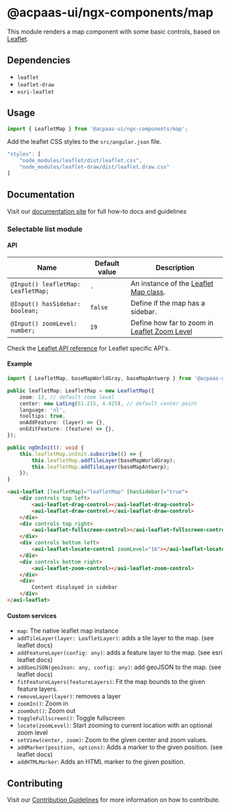 # @acpaas-ui/ngx-components/map

This module renders a map component with some basic controls, based on [Leaflet](https://leafletjs.com).

## Dependencies
* `leaflet`
* `leaflet-draw`
* `esri-leaflet`

## Usage

```typescript
import { LeafletMap } from '@acpaas-ui/ngx-components/map';
```

Add the leaflet CSS styles to the `src/angular.json` file.
```typescript
"styles": [
    "node_modules/leaflet/dist/leaflet.css",
    "node_modules/leaflet-draw/dist/leaflet.draw.css"
]
```

## Documentation

Visit our [documentation site](https://acpaas-ui.digipolis.be/) for full how-to docs and guidelines

### Selectable list module

#### API

| Name         | Default value | Description |
| -----------  | ------ | -------------------------- |
| `@Input() leafletMap: LeafletMap;` | `-` | An instance of the [Leaflet Map class](https://leafletjs.com/reference-1.3.0.html#map-example). |
| `@Input() hasSidebar: boolean;` | `false` | Define if the map has a sidebar. |
| `@Input() zoomLevel: number;` | `19` | Define how far to zoom in [Leaflet Zoom Level](https://leafletjs.com/examples/zoom-levels/)

Check the [Leaflet API reference](https://leafletjs.com/reference-1.3.0.html) for Leaflet specific API's.

#### Example

```typescript
import { LeafletMap, baseMapWorldGray, baseMapAntwerp } from '@acpaas-ui/ngx-components/map';

public leafletMap: LeafletMap = new LeafletMap({
    zoom: 13, // default zoom level
    center: new LatLng(51.215, 4.425), // default center point
    language: 'nl',
    tooltips: true,
    onAddFeature: (layer) => {},
    onEditFeature: (feature) => {},
});

public ngOnInit(): void {
    this.leafletMap.onInit.subscribe(() => {
        this.leafletMap.addTileLayer(baseMapWorldGray);
        this.leafletMap.addTileLayer(baseMapAntwerp);
    });
}
```

```html
<aui-leaflet [leafletMap]="leafletMap" [hasSidebar]="true">
    <div controls top left>
        <aui-leaflet-drag-control></aui-leaflet-drag-control>
        <aui-leaflet-draw-control></aui-leaflet-draw-control>
    </div>
    <div controls top right>
        <aui-leaflet-fullscreen-control></aui-leaflet-fullscreen-control>
    </div>
    <div controls bottom left>
        <aui-leaflet-locate-control zoomLevel="16"></aui-leaflet-locate-control>
    </div>
    <div controls bottom right>
        <aui-leaflet-zoom-control></aui-leaflet-zoom-control>
    </div>
    <div>
        Content displayed in sidebar
    </div>
</aui-leaflet>
```

#### Custom services

- `map`: The native leaflet map instance
- `addTileLayer(layer: LeafletLayer)`: adds a tile layer to the map. (see leaflet docs)
- `addFeatureLayer(config: any)`: adds a feature layer to the map. (see esri leaflet docs)
- `addGeoJSON(geoJson: any, config: any)`: add geoJSON to the map. (see leaflet docs)
- `fitFeatureLayers(featureLayers)`: Fit the map bounds to the given feature layers.
- `removeLayer(layer)`: removes a layer
- `zoomIn()`: Zoom in
- `zoomOut()`: Zoom out
- `toggleFullscreen()`: Toggle fullscreen
- `locate(zoomLevel)`: Start zooming to current location with an optional zoom level
- `setView(center, zoom)`: Zoom to the given center and zoom values.
- `addMarker(position, options)`: Adds a marker to the given position. (see leaflet docs)
- `addHTMLMarker`: Adds an HTML marker to the given position.

## Contributing

Visit our [Contribution Guidelines](../../CONTRIBUTING.md) for more information on how to contribute.

